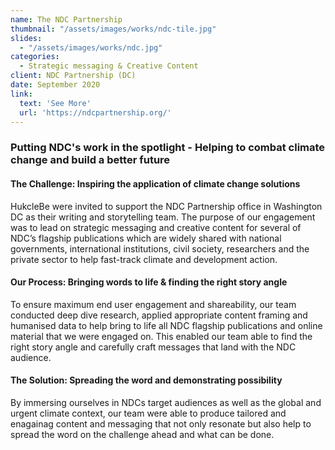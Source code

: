 ```yaml
---
name: The NDC Partnership
thumbnail: "/assets/images/works/ndc-tile.jpg"
slides:
  - "/assets/images/works/ndc.jpg"
categories:
  - Strategic messaging & Creative Content
client: NDC Partnership (DC)
date: September 2020
link:
  text: 'See More'
  url: 'https://ndcpartnership.org/'
---
```


### Putting NDC's work in the spotlight - Helping to combat climate change and build a better future

#### The Challenge: Inspiring the application of climate change solutions

HukcleBe were invited to support the NDC Partnership office in Washington DC as their writing and storytelling team. The purpose of our engagement was to lead on strategic messaging and creative content for several of NDC’s flagship publications which are widely shared with national governments, international institutions, civil society, researchers and the private sector to help fast-track climate and development action.

#### Our Process: Bringing words to life & finding the right story angle

To ensure maximum end user engagement and shareability, our team conducted deep dive research, applied appropriate content framing and humanised data to help bring to life all NDC flagship publications and online material that we were engaged on. This enabled our team able to find the right story angle and carefully craft messages that land with the NDC audience.

#### The Solution: Spreading the word and demonstrating possibility

By immersing ourselves in NDCs target audiences as well as the global and urgent climate context, our team were able to produce tailored and enagainag content and messaging that not only resonate but also help to spread the word on the challenge ahead and what can be done.

